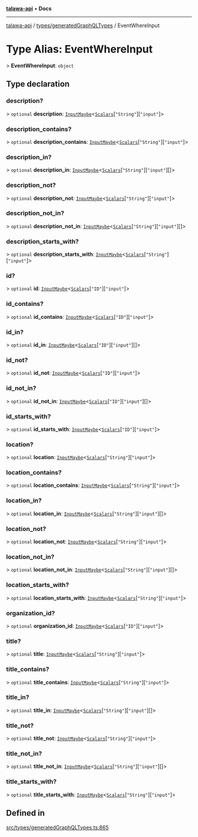 [**talawa-api**](../../../README.md) • **Docs**

***

[talawa-api](../../../modules.md) / [types/generatedGraphQLTypes](../README.md) / EventWhereInput

# Type Alias: EventWhereInput

\> **EventWhereInput**: `object`

## Type declaration

### description?

\> `optional` **description**: [`InputMaybe`](InputMaybe.md)\<[`Scalars`](Scalars.md)\[`"String"`\]\[`"input"`\]\>

### description\_contains?

\> `optional` **description\_contains**: [`InputMaybe`](InputMaybe.md)\<[`Scalars`](Scalars.md)\[`"String"`\]\[`"input"`\]\>

### description\_in?

\> `optional` **description\_in**: [`InputMaybe`](InputMaybe.md)\<[`Scalars`](Scalars.md)\[`"String"`\]\[`"input"`\][]\>

### description\_not?

\> `optional` **description\_not**: [`InputMaybe`](InputMaybe.md)\<[`Scalars`](Scalars.md)\[`"String"`\]\[`"input"`\]\>

### description\_not\_in?

\> `optional` **description\_not\_in**: [`InputMaybe`](InputMaybe.md)\<[`Scalars`](Scalars.md)\[`"String"`\]\[`"input"`\][]\>

### description\_starts\_with?

\> `optional` **description\_starts\_with**: [`InputMaybe`](InputMaybe.md)\<[`Scalars`](Scalars.md)\[`"String"`\]\[`"input"`\]\>

### id?

\> `optional` **id**: [`InputMaybe`](InputMaybe.md)\<[`Scalars`](Scalars.md)\[`"ID"`\]\[`"input"`\]\>

### id\_contains?

\> `optional` **id\_contains**: [`InputMaybe`](InputMaybe.md)\<[`Scalars`](Scalars.md)\[`"ID"`\]\[`"input"`\]\>

### id\_in?

\> `optional` **id\_in**: [`InputMaybe`](InputMaybe.md)\<[`Scalars`](Scalars.md)\[`"ID"`\]\[`"input"`\][]\>

### id\_not?

\> `optional` **id\_not**: [`InputMaybe`](InputMaybe.md)\<[`Scalars`](Scalars.md)\[`"ID"`\]\[`"input"`\]\>

### id\_not\_in?

\> `optional` **id\_not\_in**: [`InputMaybe`](InputMaybe.md)\<[`Scalars`](Scalars.md)\[`"ID"`\]\[`"input"`\][]\>

### id\_starts\_with?

\> `optional` **id\_starts\_with**: [`InputMaybe`](InputMaybe.md)\<[`Scalars`](Scalars.md)\[`"ID"`\]\[`"input"`\]\>

### location?

\> `optional` **location**: [`InputMaybe`](InputMaybe.md)\<[`Scalars`](Scalars.md)\[`"String"`\]\[`"input"`\]\>

### location\_contains?

\> `optional` **location\_contains**: [`InputMaybe`](InputMaybe.md)\<[`Scalars`](Scalars.md)\[`"String"`\]\[`"input"`\]\>

### location\_in?

\> `optional` **location\_in**: [`InputMaybe`](InputMaybe.md)\<[`Scalars`](Scalars.md)\[`"String"`\]\[`"input"`\][]\>

### location\_not?

\> `optional` **location\_not**: [`InputMaybe`](InputMaybe.md)\<[`Scalars`](Scalars.md)\[`"String"`\]\[`"input"`\]\>

### location\_not\_in?

\> `optional` **location\_not\_in**: [`InputMaybe`](InputMaybe.md)\<[`Scalars`](Scalars.md)\[`"String"`\]\[`"input"`\][]\>

### location\_starts\_with?

\> `optional` **location\_starts\_with**: [`InputMaybe`](InputMaybe.md)\<[`Scalars`](Scalars.md)\[`"String"`\]\[`"input"`\]\>

### organization\_id?

\> `optional` **organization\_id**: [`InputMaybe`](InputMaybe.md)\<[`Scalars`](Scalars.md)\[`"ID"`\]\[`"input"`\]\>

### title?

\> `optional` **title**: [`InputMaybe`](InputMaybe.md)\<[`Scalars`](Scalars.md)\[`"String"`\]\[`"input"`\]\>

### title\_contains?

\> `optional` **title\_contains**: [`InputMaybe`](InputMaybe.md)\<[`Scalars`](Scalars.md)\[`"String"`\]\[`"input"`\]\>

### title\_in?

\> `optional` **title\_in**: [`InputMaybe`](InputMaybe.md)\<[`Scalars`](Scalars.md)\[`"String"`\]\[`"input"`\][]\>

### title\_not?

\> `optional` **title\_not**: [`InputMaybe`](InputMaybe.md)\<[`Scalars`](Scalars.md)\[`"String"`\]\[`"input"`\]\>

### title\_not\_in?

\> `optional` **title\_not\_in**: [`InputMaybe`](InputMaybe.md)\<[`Scalars`](Scalars.md)\[`"String"`\]\[`"input"`\][]\>

### title\_starts\_with?

\> `optional` **title\_starts\_with**: [`InputMaybe`](InputMaybe.md)\<[`Scalars`](Scalars.md)\[`"String"`\]\[`"input"`\]\>

## Defined in

[src/types/generatedGraphQLTypes.ts:865](https://github.com/PalisadoesFoundation/talawa-api/blob/4a88fe62b20ebda9653c55ae8d39d6c6fac8831f/src/types/generatedGraphQLTypes.ts#L865)
